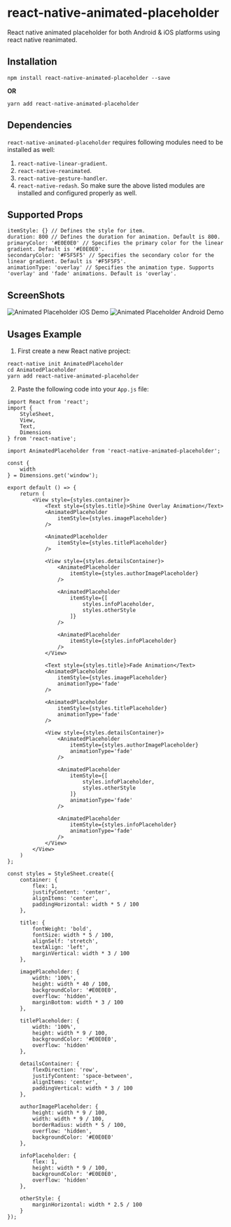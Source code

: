 # react-native-animated-placeholder
React native animated placeholder for both Android &amp; iOS platforms using react native reanimated.

## Installation

```
npm install react-native-animated-placeholder --save
```
**OR**

```
yarn add react-native-animated-placeholder
```

## Dependencies
```react-native-animated-placeholder``` requires following modules need to be installed as well:
1. ```react-native-linear-gradient```.
2. ```react-native-reanimated```.
3. ```react-native-gesture-handler```.
4. ```react-native-redash```.
So make sure the above listed modules are installed and configured properly as well.

## Supported Props

```
itemStyle: {} // Defines the style for item.
duration: 800 // Defines the duration for animation. Default is 800.
primaryColor: '#E0E0E0' // Specifies the primary color for the linear gradient. Default is '#E0E0E0'.
secondaryColor: '#F5F5F5' // Specifies the secondary color for the linear gradient. Default is '#F5F5F5'.
animationType: 'overlay' // Specifies the animation type. Supports 'overlay' and 'fade' animations. Default is 'overlay'.
```

## ScreenShots

![Animated Placeholder iOS Demo](https://1.bp.blogspot.com/-ybvaApn9jJI/X93k5wGoVkI/AAAAAAAABco/4ZrhMWbzxIchA8R2vo5CyNhdj6uhBHORwCLcBGAsYHQ/w283-h640/animated-ios.gif)
![Animated Placeholder Android Demo](https://1.bp.blogspot.com/-2ZPtH8n7Aks/X93k5sl5KHI/AAAAAAAABck/EECt93sh44UbrSB9UIYkv6v_lguN_UAtACLcBGAsYHQ/w300-h503/animated-android.gif)

## Usages Example

1. First create a new React native project:

```
react-native init AnimatedPlaceholder
cd AnimatedPlaceholder
yarn add react-native-animated-placeholder
```

2. Paste the following code into your ```App.js``` file:

```
import React from 'react';
import {
    StyleSheet,
    View,
    Text,
    Dimensions
} from 'react-native';

import AnimatedPlaceholder from 'react-native-animated-placeholder';

const {
    width
} = Dimensions.get('window');

export default () => {
    return (
        <View style={styles.container}>
            <Text style={styles.title}>Shine Overlay Animation</Text>
            <AnimatedPlaceholder
                itemStyle={styles.imagePlaceholder}
            />

            <AnimatedPlaceholder
                itemStyle={styles.titlePlaceholder}
            />

            <View style={styles.detailsContainer}>
                <AnimatedPlaceholder
                    itemStyle={styles.authorImagePlaceholder}
                />

                <AnimatedPlaceholder
                    itemStyle={[
                        styles.infoPlaceholder,
                        styles.otherStyle
                    ]}
                />

                <AnimatedPlaceholder
                    itemStyle={styles.infoPlaceholder}
                />
            </View>

            <Text style={styles.title}>Fade Animation</Text>
            <AnimatedPlaceholder
                itemStyle={styles.imagePlaceholder}
                animationType='fade'
            />

            <AnimatedPlaceholder
                itemStyle={styles.titlePlaceholder}
                animationType='fade'
            />

            <View style={styles.detailsContainer}>
                <AnimatedPlaceholder
                    itemStyle={styles.authorImagePlaceholder}
                    animationType='fade'
                />

                <AnimatedPlaceholder
                    itemStyle={[
                        styles.infoPlaceholder,
                        styles.otherStyle
                    ]}
                    animationType='fade'
                />

                <AnimatedPlaceholder
                    itemStyle={styles.infoPlaceholder}
                    animationType='fade'
                />
            </View>
        </View>
    )
};

const styles = StyleSheet.create({
    container: {
        flex: 1,
        justifyContent: 'center',
        alignItems: 'center',
        paddingHorizontal: width * 5 / 100
    },

    title: {
        fontWeight: 'bold',
        fontSize: width * 5 / 100,
        alignSelf: 'stretch',
        textAlign: 'left',
        marginVertical: width * 3 / 100
    },

    imagePlaceholder: {
        width: '100%',
        height: width * 40 / 100,
        backgroundColor: '#E0E0E0',
        overflow: 'hidden',
        marginBottom: width * 3 / 100
    },

    titlePlaceholder: {
        width: '100%',
        height: width * 9 / 100,
        backgroundColor: '#E0E0E0',
        overflow: 'hidden'
    },

    detailsContainer: {
        flexDirection: 'row',
        justifyContent: 'space-between',
        alignItems: 'center',
        paddingVertical: width * 3 / 100
    },

    authorImagePlaceholder: {
        height: width * 9 / 100,
        width: width * 9 / 100,
        borderRadius: width * 5 / 100,
        overflow: 'hidden',
        backgroundColor: '#E0E0E0'
    },

    infoPlaceholder: {
        flex: 1,
        height: width * 9 / 100,
        backgroundColor: '#E0E0E0',
        overflow: 'hidden'
    },

    otherStyle: {
        marginHorizontal: width * 2.5 / 100
    }
});
```
